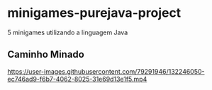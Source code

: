 # minigames-purejava-project
5 minigames utilizando a linguagem Java

## Caminho Minado

<div>

https://user-images.githubusercontent.com/79291946/132246050-ec746ad9-f6b7-4062-8025-31e69d13e1f5.mp4

</div>

